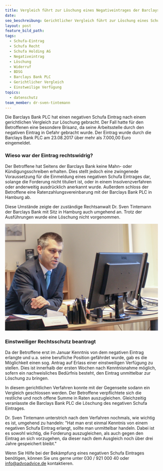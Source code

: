 ```yaml
---
title: Vergleich führt zur Löschung eines Negativeintrages der Barclays Bank
date:
seo_beschreibung: Gerichtlicher Vergleich führt zur Löschung eines Schufa Eintrages
layout: post
feature_bild_path:
tags:
  - Schufa-Eintrag
  - Schufa Recht
  - Schufa Holding AG
  - Negativeintrag
  - Löschung
  - Widerruf
  - BDSG
  - Barclays Bank PLC
  - Gerichtlicher Vergleich
  - Einstweilige Verfügung
topics:
  - datenschutz
team_member: dr-sven-tintemann
---
```


Die Barclays Bank PLC hat einen negativen Schufa Eintrag nach einem gerichtlichen Vergleich zur L&ouml;schung gebracht. Der Fall hatte f&uuml;r den Betroffenen eine besondere Brisanz, da seine Arbeitsstelle durch den negativen Eintrag in Gefahr gebracht wurde. Der Eintrag wurde durch die Barclays Bank PLC am 23.08.2017 &uuml;ber mehr als 7.000,00 Euro eingemeldet.

### Wieso war der Eintrag rechtswidrig?

Der Betroffene hat Seitens der Barclays Bank keine Mahn- oder K&uuml;ndigungsschreiben erhalten. Dies stellt jedoch eine zwingenede Voraussetzung f&uuml;r die Einmeldung eines negativen Schufa Eintrages dar, solange die Forderung nicht tituliert ist, oder in einem Insolvenzverfahren oder anderweitig ausdr&uuml;cklich anerkannt wurde. Au&szlig;erdem schloss der Betroffene eine Ratenzahlungsvereinbarung mit der Barclays Bank PLC in Hamburg ab.

Diese Umst&auml;nde zeigte der zust&auml;ndige Rechtsanwalt Dr. Sven Tintemann der Barclays Bank mit Sitz in Hamburg auch umgehend an. Trotz der Ausf&uuml;hrungen wurde eine L&ouml;schung nicht vorgenommen.

![](/uploads/advoadvice-01-5-von-80.jpg)

### Einstweiliger Rechtsschutz beantragt

Da der Betroffene erst im Januar Kenntnis von dem negativen Eintrag erlangte und u.a. seine berufliche Position gef&auml;hrdet wurde, gab es die M&ouml;glichkeit einen sog. Antrag auf Erlass einer einstweiligen Verf&uuml;gung zu stellen. Dies ist innerhalb der ersten Wochen nach Kenntnisnahme m&ouml;glich, sofern ein nachweisliches Bed&uuml;rfnis besteht, den Eintrag unmittelbar zur L&ouml;schung zu bringen.

In diesem gerichtlichen Verfahren konnte mit der Gegenseite sodann ein Vergleich geschlossen werden. Der Betroffene verpflichtete sich die restliche und noch offene Summe in Raten auszugleichen. Gleichzeitig veranlasste die Barclays Bank PLC die L&ouml;schung des negativen Schufa Eintrages.

Dr. Sven Tintemann unterstrich nach dem Verfahren nochmals, wie wichtig es ist, umgehend zu handeln: "Hat man erst einmal Kenntnis von einem negativen Schufa Eintrag erlangt, sollte man unmittelbar handeln. Dabei ist es sowohl wichtig, die Forderung auszugleichen, als auch gegen den Eintrag an sich vorzugehen, da dieser nach dem Ausgleich noch &uuml;ber drei Jahre gespeichert bleibt."

Wenn Sie Hilfe bei der Bek&auml;mpfung eines negativen Schufa Eintrages ben&ouml;tigen, k&ouml;nnen Sie uns gerne unter 030 / 921 000 40 oder info@advoadvice.de kontaktieren.